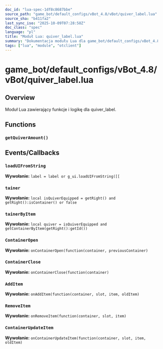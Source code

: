 ```yaml
---
doc_id: "lua-spec-1df8c8687bbe"
source_path: "game_bot/default_configs/vBot_4.8/vBot/quiver_label.lua"
source_sha: "b411fa2"
last_sync_iso: "2025-10-09T07:28:58Z"
doc_class: "spec"
language: "pl"
title: "Moduł Lua: quiver_label.lua"
summary: "Dokumentacja modułu Lua dla game_bot/default_configs/vBot_4.8/vBot/quiver_label.lua"
tags: ["lua", "module", "otclient"]
---
```


# game_bot/default_configs/vBot_4.8/vBot/quiver_label.lua

## Overview

Moduł Lua zawierający funkcje i logikę dla quiver_label.

## Functions

### `getQuiverAmount()`

## Events/Callbacks

### `loadUIFromString`

**Wywołanie:** `label = label or g_ui.loadUIFromString([[`

### `tainer`

**Wywołanie:** `local isQuiverEquipped = getRight() and getRight():isContainer() or false`

### `tainerByItem`

**Wywołanie:** `local quiver = isQuiverEquipped and getContainerByItem(getRight():getId())`

### `ContainerOpen`

**Wywołanie:** `onContainerOpen(function(container, previousContainer)`

### `ContainerClose`

**Wywołanie:** `onContainerClose(function(container)`

### `AddItem`

**Wywołanie:** `onAddItem(function(container, slot, item, oldItem)`

### `RemoveItem`

**Wywołanie:** `onRemoveItem(function(container, slot, item)`

### `ContainerUpdateItem`

**Wywołanie:** `onContainerUpdateItem(function(container, slot, item, oldItem)`
